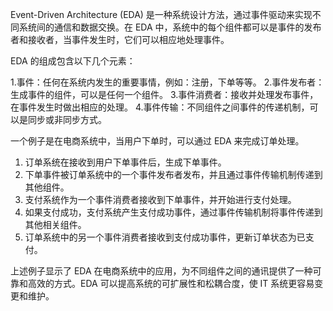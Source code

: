 

Event-Driven Architecture (EDA) 是一种系统设计方法，通过事件驱动来实现不同系统间的通信和数据交换。在 EDA 中，系统中的每个组件都可以是事件的发布者和接收者，当事件发生时，它们可以相应地处理事件。 

EDA 的组成包含以下几个元素：

1.事件：任何在系统内发生的重要事情，例如：注册，下单等等。
2.事件发布者：生成事件的组件，可以是任何一个组件。
3.事件消费者：接收并处理发布事件，在事件发生时做出相应的处理。
4.事件传输：不同组件之间事件的传递机制，可以是同步或非同步方式。

一个例子是在电商系统中，当用户下单时，可以通过 EDA 来完成订单处理。

1. 订单系统在接收到用户下单事件后，生成下单事件。
2. 下单事件被订单系统中的一个事件发布者发布，并且通过事件传输机制传递到其他组件。
3. 支付系统作为一个事件消费者接收到下单事件，并开始进行支付处理。
4. 如果支付成功，支付系统产生支付成功事件，通过事件传输机制将事件传递到其他相关组件。
5. 订单系统中的另一个事件消费者接收到支付成功事件，更新订单状态为已支付。

上述例子显示了 EDA 在电商系统中的应用，为不同组件之间的通讯提供了一种可靠和高效的方式。EDA 可以提高系统的可扩展性和松耦合度，使 IT 系统更容易变更和维护。